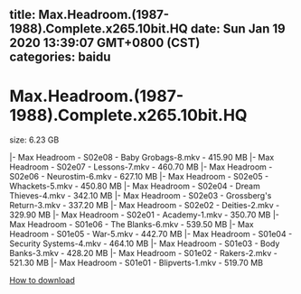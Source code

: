 
title: Max.Headroom.(1987-1988).Complete.x265.10bit.HQ
date: Sun Jan 19 2020 13:39:07 GMT+0800 (CST)    
categories: baidu
---

# Max.Headroom.(1987-1988).Complete.x265.10bit.HQ
size: 6.23 GB
 
 
|- Max Headroom - S02e08 - Baby Grobags-8.mkv - 415.90 MB
|- Max Headroom - S02e07 - Lessons-7.mkv - 460.70 MB
|- Max Headroom - S02e06 - Neurostim-6.mkv - 627.10 MB
|- Max Headroom - S02e05 - Whackets-5.mkv - 450.80 MB
|- Max Headroom - S02e04 - Dream Thieves-4.mkv - 342.10 MB
|- Max Headroom - S02e03 - Grossberg's Return-3.mkv - 337.20 MB
|- Max Headroom - S02e02 - Deities-2.mkv - 329.90 MB
|- Max Headroom - S02e01 - Academy-1.mkv - 350.70 MB
|- Max Headroom - S01e06 - The Blanks-6.mkv - 539.50 MB
|- Max Headroom - S01e05 - War-5.mkv - 442.70 MB
|- Max Headroom - S01e04 - Security Systems-4.mkv - 464.10 MB
|- Max Headroom - S01e03 - Body Banks-3.mkv - 428.20 MB
|- Max Headroom - S01e02 - Rakers-2.mkv - 521.30 MB
|- Max Headroom - S01e01 - Blipverts-1.mkv - 519.70 MB

[How to download](https://bpcam.bemobtrk.com/go/2ceec3aa-1ca2-46d6-b9ff-aaa5c184517c?jno=5169)
